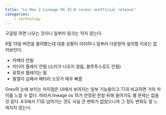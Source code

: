 ```yaml
---
title: "Le Max 2 Lineage OS 15.0 (oreo) unofficial release"
categories:
    - technology
---
```


구글링 하면 나오는 것이니 일부러 링크는 적지 않는다. 

9월 13일 버전을 올려봤는데 대충 상황이 이러하니 일부러 다운받아 설치할 이유는 없어보인다. 

- 카메라 안됨
- 미디어 플레이 안됨 (소리가 나오지 않음, 블루투스로도 안됨)
- 유튜브 플레이는 됨
- 발열이 심해서 배터리 소모가 매우 빠름

Oreo의 눈에 보이는 차이점은 UI에서 보여지는 일부 기능들이고 7.1과 비교하면 거의 차이를 느낄 수 없다. 따라서 lineage os 15가 안정된 한참 뒤에 들어가도 별 문제는 없을 것 같다. 6.0에서 7.1로 넘어가는 것도 사실 큰 변화가 없었으니까 그 정도 변화도 잘 느껴지지 않는다.

